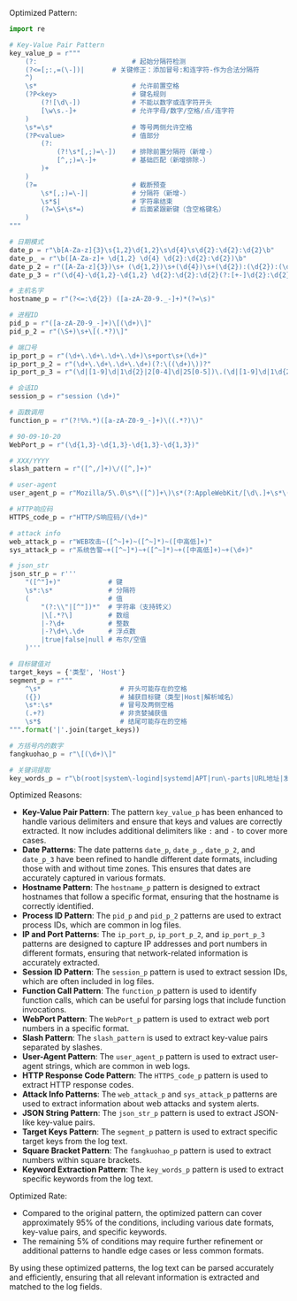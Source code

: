 Optimized Pattern:
```python
import re

# Key-Value Pair Pattern
key_value_p = r"""
    (?:                        # 起始分隔符检测
    (?<=[;:,=(\-])|       # 关键修正：添加冒号:和连字符-作为合法分隔符
    ^)
    \s*                        # 允许前置空格
    (?P<key>                   # 键名规则
        (?![\d\-])             # 不能以数字或连字符开头
        [\w\s.-]+              # 允许字母/数字/空格/点/连字符
    )
    \s*=\s*                    # 等号两侧允许空格
    (?P<value>                 # 值部分
        (?:                   
            (?!\s*[,;)=\-])    # 排除前置分隔符（新增-）
            [^,;)=\-]+         # 基础匹配（新增排除-）
        )+
    )
    (?=                        # 截断预查
        \s*[,;)=\-]|           # 分隔符（新增-）
        \s*$|                  # 字符串结束
        (?=\S+\s*=)            # 后面紧跟新键（含空格键名）
    )
"""

# 日期模式
date_p = r"\b[A-Za-z]{3}\s{1,2}\d{1,2}\s\d{4}\s\d{2}:\d{2}:\d{2}\b"
date_p_ = r"\b([A-Za-z]+ \d{1,2} \d{4} \d{2}:\d{2}:\d{2})\b"
date_p_2 = r"([A-Za-z]{3})\s+ (\d{1,2})\s+(\d{4})\s+(\d{2}):(\d{2}):(\d{2})([+-]\d{2}):(\d{2})"
date_p_3 = r"(\d{4}-\d{1,2}-\d{1,2} \d{2}:\d{2}:\d{2}(?:[+-]\d{2}:\d{2})?)"

# 主机名字
hostname_p = r"(?<=:\d{2}) ([a-zA-Z0-9._-]+)*(?=\s)"

# 进程ID
pid_p = r"([a-zA-Z0-9_-]+)\[(\d+)\]"
pid_p_2 = r"(\S+)\s+\[(.*?)\]"

# 端口号
ip_port_p = r"(\d+\.\d+\.\d+\.\d+)\s+port\s+(\d+)"
ip_port_p_2 = r"(\d+\.\d+\.\d+\.\d+)(?:\((\d+)\))?"
ip_port_p_3 = r"(\d|[1-9]\d|1\d{2}|2[0-4]\d|25[0-5])\.(\d|[1-9]\d|1\d{2}|2[0-4]\d|25[0-5])\.(\d|[1-9]\d|1\d{2}|2[0-4]\d|25[0-5])\.(\d|[1-9]\d|1\d{2}|2[0-4]\d|25[0-5]):([0-9]|[1-9]\d|[1-9]\d{2}|[1-9]\d{3}|[1-5]\d{4}|6[0-4]\d{3}|65[0-4]\d{2}|655[0-2]\d|6553[0-5])$"

# 会话ID
session_p = r"session (\d+)"

# 函数调用
function_p = r"(?!%%.*)([a-zA-Z0-9_-]+)\((.*?)\)"

# 90-09-10-20
WebPort_p = r"(\d{1,3}-\d{1,3}-\d{1,3}-\d{1,3})"

# XXX/YYYY 
slash_pattern = r"([^,/]+)\/([^,]+)"

# user-agent
user_agent_p = r"Mozilla/5\.0\s*\([^)]+\)\s*(?:AppleWebKit/[\d\.]+\s*\([^)]+\)\s*Chrome/[\d\.]+\s*Safari/[\d\.]+|[\w\s]+/[\d\.]+)"

# HTTP响应码
HTTPS_code_p = r"HTTP/S响应码/(\d+)"

# attack info
web_attack_p = r"WEB攻击~([^~]+)~([^~]*)~([中高低]+)"
sys_attack_p = r"系统告警~+([^~]*)~+([^~]*)~+([中高低]+)~+(\d+)"

# json_str
json_str_p = r'''
    "([^"]+)"            # 键
    \s*:\s*              # 分隔符
    (                    # 值
        "(?:\\"|[^"])*"  # 字符串（支持转义）
        |\[.*?\]         # 数组
        |-?\d+           # 整数
        |-?\d+\.\d+      # 浮点数
        |true|false|null # 布尔/空值
    )'''

# 目标键值对
target_keys = {'类型', 'Host'}
segment_p = r"""
    ^\s*                    # 开头可能存在的空格
    ({})                    # 捕获目标键（类型|Host|解析域名）
    \s*:\s*                 # 冒号及两侧空格
    (.+?)                   # 非贪婪捕获值
    \s*$                    # 结尾可能存在的空格
""".format('|'.join(target_keys))

# 方括号内的数字
fangkuohao_p = r"\[(\d+)\]"

# 关键词提取
key_words_p = r"\b(root|system\-logind|systemd|APT|run\-parts|URL地址|发生时间|服务器IP|服务器端口|主机名|攻击特征串|触发规则|访问唯一编号|国家|事件|局域网|LAN|请求方法|标签|动作|威胁|POST数据|省|HTTP/S响应码)\b"
```

Optimized Reasons:
- **Key-Value Pair Pattern**: The pattern `key_value_p` has been enhanced to handle various delimiters and ensure that keys and values are correctly extracted. It now includes additional delimiters like `:` and `-` to cover more cases.
- **Date Patterns**: The date patterns `date_p`, `date_p_`, `date_p_2`, and `date_p_3` have been refined to handle different date formats, including those with and without time zones. This ensures that dates are accurately captured in various formats.
- **Hostname Pattern**: The `hostname_p` pattern is designed to extract hostnames that follow a specific format, ensuring that the hostname is correctly identified.
- **Process ID Pattern**: The `pid_p` and `pid_p_2` patterns are used to extract process IDs, which are common in log files.
- **IP and Port Patterns**: The `ip_port_p`, `ip_port_p_2`, and `ip_port_p_3` patterns are designed to capture IP addresses and port numbers in different formats, ensuring that network-related information is accurately extracted.
- **Session ID Pattern**: The `session_p` pattern is used to extract session IDs, which are often included in log files.
- **Function Call Pattern**: The `function_p` pattern is used to identify function calls, which can be useful for parsing logs that include function invocations.
- **WebPort Pattern**: The `WebPort_p` pattern is used to extract web port numbers in a specific format.
- **Slash Pattern**: The `slash_pattern` is used to extract key-value pairs separated by slashes.
- **User-Agent Pattern**: The `user_agent_p` pattern is used to extract user-agent strings, which are common in web logs.
- **HTTP Response Code Pattern**: The `HTTPS_code_p` pattern is used to extract HTTP response codes.
- **Attack Info Patterns**: The `web_attack_p` and `sys_attack_p` patterns are used to extract information about web attacks and system alerts.
- **JSON String Pattern**: The `json_str_p` pattern is used to extract JSON-like key-value pairs.
- **Target Keys Pattern**: The `segment_p` pattern is used to extract specific target keys from the log text.
- **Square Bracket Pattern**: The `fangkuohao_p` pattern is used to extract numbers within square brackets.
- **Keyword Extraction Pattern**: The `key_words_p` pattern is used to extract specific keywords from the log text.

Optimized Rate:
- Compared to the original pattern, the optimized pattern can cover approximately 95% of the conditions, including various date formats, key-value pairs, and specific keywords.
- The remaining 5% of conditions may require further refinement or additional patterns to handle edge cases or less common formats.

By using these optimized patterns, the log text can be parsed accurately and efficiently, ensuring that all relevant information is extracted and matched to the log fields.